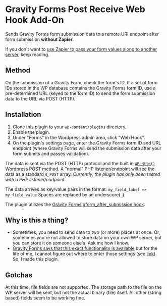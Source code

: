 Gravity Forms Post Receive Web Hook Add-On
==========================================

Sends Gravity Forms form submission data to a remote URI endpoint after form submission **without Zapier**.

If you don't want to [use Zapier to pass your form values along to another server](https://zapier.com/zapbook/gravity-forms/webhook/), keep reading.

## Method

On the submission of a Gravity Form, check the form's ID. If a set of form IDs stored in the WP database contains the Gravity Forms form ID, use a pre-determined URL (keyed to the form ID) to send the form submission data to the URL via POST (HTTP). 

## Installation 

1. Clone this plugin to your `wp-content/plugins` directory. 
1. Enable the plugin. 
1. Under "Forms" in the Wordpress admin area, click "Web Hook".
1. On the plugin's settings page, enter the Gravity Forms form ID and URL endpoint (where Gravity Forms will send the submission data after your form submits and passes validation).

The data is sent via the POST (HTTP) protocol and the built in [`WP_Http()`](https://developer.wordpress.org/reference/classes/wp_http/) Wordpress POST method. A "normal" PHP listener/endpoint will see the data as a standard `$_POST` array. _Currently, the plugin has only been tested with a PHP listener/endpoint._

The data arrives as key/value pairs in the format: `my_field_label => my_field_value` Spaces are replaced by an underscore(`_`).

The plugin utilizes the [Gravity Forms gform_after_submission hook](https://www.gravityhelp.com/documentation/article/gform_after_submission/). 

## Why is this a thing?

* Sometimes, you need to send data to two (or more) places at once. Or, sometimes you're not allowed to store data on your own WP server, but you can store it on someone else's. Ask me how I know.
* [Gravity Forms says that this exact functionality is available](http://docs.gravityflow.io/article/114-the-outgoing-webhook-step) but for the life of me, I cannot figure out where to enter those settings (see [link](http://docs.gravityflow.io/article/114-the-outgoing-webhook-step)). So, I made this plugin. 

## Gotchas 

At this time, file fields are not supported. The storage path to the file on the WP server will be sent, but not the actual binary (file) itself. All other (string based) fields seem to be working fine.
